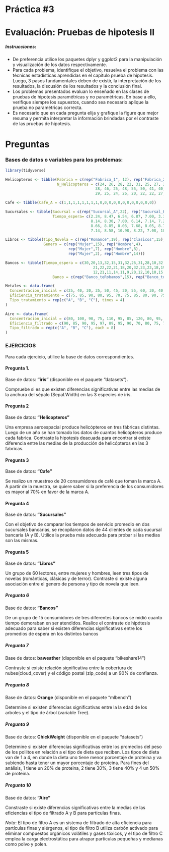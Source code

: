 Práctica \#3
================

# Evaluación: Pruebas de hipotesis II

##### Instrucciones:

- De preferencia utilice los paquetes dplyr y ggplot2 para la
  manipulación y visualización de los datos respectivamente.
- Para cada problema, identifique el objetivo, resuelva el problema con
  las técnicas estadísticas aprendidas en el capítulo prueba de
  hipotesis. Luego, 3 pasos fundamentales deben de existir, la
  interpretación de los resultados, la discusión de los resultados y la
  conclusión final.
- Los problemas presentados evaluan lo enseñado en las clases de pruebas
  de hipotesis paramétricas y no paramétricas. En base a ello, verifique
  siempre los supuestos, cuando sea necesario aplique la prueba no
  paramétricas correcta.
- Es necesario que en cada pregunta elija y grafique la figure que mejor
  resuma y permita interpretar la información brindadas por el contraste
  de las pruebas de hipotesis.

# Preguntas

### Bases de datos o variables para los problemas:

``` r
library(tidyverse)
```

``` r
Helicopteros <- tibble(Fabrica = c(rep("Fabrica_1", 12), rep("Fabrica_2", 12), rep("Fabrica_3", 12)),
                       N_Helicopteros = c(24, 26, 28, 22, 31, 25, 27, 28, 30, 21, 20, 24,
                                        38, 46, 25, 48, 55, 50, 41, 40, 30, 47, 46, 25,
                                        29, 25, 24, 26, 20, 22, 22, 27, 20, 26, 24, 25))

Cafe <- tibble(Cafe_A = c(1,1,1,1,1,1,1,1,0,0,0,0,0,0,0,0,0,0,0,0))

Sucursales <- tibble(Sucursal = c(rep("Sucursal_A",22), rep("Sucursal_B",22)),
                     Tiempo_espera= c(2.24, 8.47, 6.54, 6.87, 7.00, 3.36, 7.09, 7.56, 3.88, 8.04, 7.05, 6.58,
                                      8.14, 8.30, 7.00, 6.14, 7.14, 7.22, 7.58, 6.11, 7.25, 8.5, 8.14, 8.54,
                                      8.66, 8.85, 8.03, 7.68, 8.05, 8.78, 8.43, 8.39, 8.64, 10.97, 8.07, 10.33,
                                      7.14, 8.58, 10.98, 8.22, 7.08, 10.62, 8.69, 8.04))

Libros <- tibble(Tipo_Novela = c(rep("Romance",19), rep("Clasicos",15), rep("Terror", 16)),
                 Genero = c(rep("Mujer",15), rep("Hombre",4),
                            rep("Mujer",7), rep("Hombre",8),
                            rep("Mujer",2), rep("Hombre",14)))

Bancos <- tibble(Tiempo_espera = c(30,20,13,32,15,31,32,26,31,28,10,32,33,29,30,
                                       21,22,22,21,18,20,32,23,23,18,19,18,24,18,18, 
                                       12,21,11,14,11,9,20,12,10,10,15,11,11,8,13),
                     Banco = c(rep("Banco_teRobamos",15), rep("Banco_tudinero",15), rep("Baco_elSincero",15)))

Metales <- data.frame(
  Concentracion_inicial = c(25, 40, 30, 35, 50, 45, 20, 55, 60, 30, 40, 35),
  Eficiencia_tratamiento = c(75, 85, 90, 80, 95, 70, 75, 85, 80, 90, 75, 85),
  Tipo_tratamiento = rep(c("A", "B", "C"), times = 4)
)

Aire <- data.frame(
  Concentracion_inicial = c(80, 100, 90, 75, 110, 95, 85, 120, 80, 95, 105, 90, 100, 75, 85, 110, 95, 85, 120, 80, 90, 75, 110, 95),
  Eficiencia_filtrado = c(90, 85, 90, 95, 97, 89, 95, 90, 70, 80, 75, 70, 75, 70, 75, 75, 50, 55, 50, 75, 60, 45, 30, 55),
  Tipo_filtrado = rep(c("A", "B", "C"), each = 8)
)
```

### EJERCICIOS

Para cada ejercicio, utilice la base de datos correspondientes.

#### Pregunta 1.

Base de datos: **“iris”** (disponible en el paquete “datasets”).

Compruebe si es que existen diferencias significativas entre las medias
de la anchura del sépalo (Sepal.Width) en las 3 especies de iris.

#### Pregunta 2

Base de datos: **“Helicopteros”**

Una empresa aeroespacial produce helicópteros en tres fábricas
distintas. Luego de un año se han tomado los datos de cuantos
helicópteros produce cada fabrica. Contraste la hipotesis deacuada para
encontrar si existe diferencia entre las medias de la producción de
helicópteros en las 3 fabricas.

#### Pregunta 3

Base de datos: **“Cafe”**

Se realizo un muestreo de 20 consumidores de café que toman la marca A.
A partir de la muestra, se quiere saber si la preferencia de los
consumidores es mayor al 70% en favor de la marca A.

#### Pregunta 4

Base de datos: **“Sucursales”**

Con el objetivo de comparar los tiempos de servicio promedio en dos
sucursales bancarias, se recopilaron datos de 44 clientes de cada
sucursal bancaria (A y B). Utilice la prueba más adecuada para probar si
las medias son las mismas.

#### Pregunta 5

Base de datos: **“Libros”**

Un grupo de 60 lectores, entre mujeres y hombres, leen tres tipos de
novelas (románticas, clásicas y de terror). Contraste si existe alguna
asociación entre el genero de persona y tipo de novela que leen.

##### Pregunta 6

Base de datos: **“Bancos”**

De un grupo de 15 consumidores de tres diferentes bancos se midió cuanto
tiempo demoraban en ser atendidos. Realice el contraste de hipótesis
adecuado para saber si existen diferencias significativas entre los
promedios de espera en los distintos bancos

##### Pregunta 7

Base de datos: **baweather** (disponible en el paquete “bikeshare14”)

Contraste si existe relación significativa entre la cobertura de
nubes(cloud_cover) y el código postal (zip_code) a un 90% de confianza.

##### Pregunta 8

Base de datos: **Orange** (disponible en el paquete “mlbench”)

Determine si existen diferencias significativas entre la la edad de los
arboles y el tipo de árbol (variable Tree).

##### Pregunta 9

Base de datos: **ChickWeight** (disponible en el paquete “datasets”)

Determine si existen diferencias significativas entre los promedios del
peso de los pollitos en relación a el tipo de dieta que reciben. Los
tipos de dieta van de 1 a 4, en donde la dieta uno tiene menor
porcentaje de proteina y va subiendo hasta tener un mayor porcentaje de
proteina. Para fines del análisis, 1 tiene un 20% de proteina, 2 tiene
30%, 3 tiene 40% y 4 un 50% de proteina.

##### Pregunta 10

Base de datos: **“Aire”**

Constraste si existe diferencias significativas entre la medias de las
eficiencias el tipo de filtrado A y B para particulas finas.

*Nota*: El tipo de filtro A es un sistema de filtrado de alta eficiencia
para partículas finas y alérgenos, el tipo de filtro B utiliza carbón
activado para eliminar compuestos orgánicos volátiles y gases tóxicos, y
el tipo de filtro C emplea la carga electrostática para atrapar
partículas pequeñas y medianas como polvo y polen.

